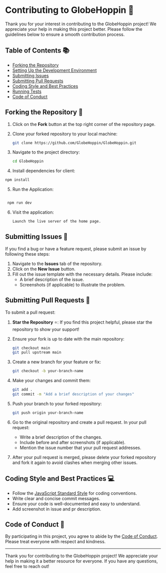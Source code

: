 # Contributing to GlobeHoppin 🤝

Thank you for your interest in contributing to the GlobeHoppin project! We appreciate your help in making this project better. Please follow the guidelines below to ensure a smooth contribution process.

## Table of Contents 📚

- [Forking the Repository](#forking-the-repository)
- [Setting Up the Development Environment](#setting-up-the-development-environment)
- [Submitting Issues](#submitting-issues)
- [Submitting Pull Requests](#submitting-pull-requests)
- [Coding Style and Best Practices](#coding-style-and-best-practices)
- [Running Tests](#running-tests)
- [Code of Conduct](#code-of-conduct)

## Forking the Repository 🍴

1. Click on the **Fork** button at the top right corner of the repository page.
2. Clone your forked repository to your local machine:

   ```bash
   git clone https://github.com/GlobeHoppin/GlobeHoppin.git
   ```

3. Navigate to the project directory:

   ```bash
   cd GlobeHoppin
   ```

4. Install dependencies for client:
  ```bash
  npm install
  ```

5. Run the Application:
  ```bash

   npm run dev
  ```

6. Visit the application:
   ```bash
   Launch the live server of the home page.
   ```

## Submitting Issues 🐛

If you find a bug or have a feature request, please submit an issue by following these steps:

1. Navigate to the **Issues** tab of the repository.
2. Click on the **New Issue** button.
3. Fill out the issue template with the necessary details. Please include:
   - A brief description of the issue.
   - Screenshots (if applicable) to illustrate the problem.

## Submitting Pull Requests 🔄

To submit a pull request:

1. **Star the Repository** ⭐: If you find this project helpful, please star the repository to show your support!

2. Ensure your fork is up to date with the main repository:

   ```bash
   git checkout main
   git pull upstream main
   ```

3. Create a new branch for your feature or fix:

   ```bash
   git checkout -b your-branch-name
   ```

4. Make your changes and commit them:

   ```bash
   git add .
   git commit -m "Add a brief description of your changes"
   ```

5. Push your branch to your forked repository:

   ```bash
   git push origin your-branch-name
   ```

6. Go to the original repository and create a pull request. In your pull request:
   - Write a brief description of the changes.
   - Include before and after screenshots (if applicable).
   - Mention the issue number that your pull request addresses.

7. After your pull request is merged, please delete your forked repository and fork it again to avoid clashes when merging other issues.

## Coding Style and Best Practices 💻

- Follow the [JavaScript Standard Style](https://standardjs.com/) for coding conventions.
- Write clear and concise commit messages.
- Ensure your code is well-documented and easy to understand.
- Add screenshot in issue and pr description.
  



## Code of Conduct 📜

By participating in this project, you agree to abide by the [Code of Conduct](CODE_OF_CONDUCT.md). Please treat everyone with respect and kindness.

---

Thank you for contributing to the GlobeHoppin project! We appreciate your help in making it a better resource for everyone. If you have any questions, feel free to reach out!

